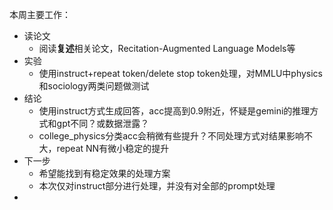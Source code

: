 
本周主要工作：
- 读论文
	- 阅读**复述**相关论文，Recitation-Augmented Language Models等
- 实验
	- 使用instruct+repeat token/delete stop token处理，对MMLU中physics和sociology两类问题做测试
- 结论
	- 使用instruct方式生成回答，acc提高到0.9附近，怀疑是gemini的推理方式和gpt不同？或数据泄露？
	- college_physics分类acc会稍微有些提升？不同处理方式对结果影响不大，repeat NN有微小稳定的提升
- 下一步
	- 希望能找到有稳定效果的处理方案
	- 本次仅对instruct部分进行处理，并没有对全部的prompt处理
- 
